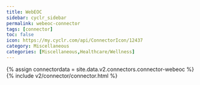 ```yaml
---
title: WebEOC
sidebar: cyclr_sidebar
permalink: webeoc-connector
tags: [connector]
toc: false
icon: https://my.cyclr.com/api/ConnectorIcon/12437
category: Miscellaneous
categories: [Miscellaneous,Healthcare/Wellness]
---
```

{% assign connectordata = site.data.v2.connectors.connector-webeoc %}
{% include v2/connector/connector.html %}	